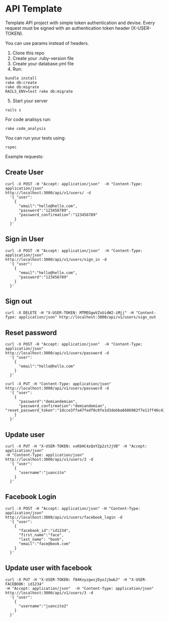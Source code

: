 API Template
==============

Template API project with simple token authentication and devise. Every request must be signed with an authentication token header (X-USER-TOKEN).

You can use params instead of headers.

1.  Clone this repo
2.  Create your .ruby-version file
3.  Create your database.yml file
4.  Run:

  ```
  bundle install
  rake db:create
  rake db:migrate
  RAILS_ENV=test rake db:migrate
  ```
5. Start your server

  ```
  rails s
  ```

For code analisys run:
```
rake code_analysis
```

You can run your tests using:
```
rspec
```


Example requests:

Create User
--------------
```
curl -X POST -H "Accept: application/json"  -H "Content-Type: application/json" 
http://localhost:3000/api/v1/users/ -d 
  '{ "user":
    {
      "email":"hello@hello.com",
      "password":"123456789",
      "password_confirmation":"123456789"
    }
  }'
```
Sign in User
--------------
```
curl -X POST -H "Accept: application/json"  -H "Content-Type: application/json" 
http://localhost:3000/api/v1/users/sign_in -d 
  '{ "user":
    { 
      "email":"hello@hello.com",
      "password":"123456789"
    }
  }'
```
Sign out
--------------
```
curl -X DELETE -H "X-USER-TOKEN: MTMEGgwVZxUidW2-iMjj" -H "Content-Type: application/json" http://localhost:3000/api/v1/users/sign_out
```
Reset password
--------------
```
curl -X POST -H "Accept: application/json"  -H "Content-Type: application/json" 
http://localhost:3000/api/v1/users/password -d 
  '{ "user":
    {
      "email":"hello@hello.com"
    }
  }'
```
```
curl -X PUT -H "Content-Type: application/json" 
http://localhost:3000/api/v1/users/password -d 
  '{ "user":
    {
      "password":"demiandemian",
      "password_confirmation":"demiandemian", "reset_password_token":"1dcce3ffa47fedf0c0fe1d3debba6686982f7e11ff46c43fbcdabd5d7eabadaa"
    }
  }'
```
Update user
--------------
```
curl -X PUT -H "X-USER-TOKEN: vxKbHC4zQoYZp2ztJjVB" -H "Accept: application/json"  
-H "Content-Type: application/json" 
http://localhost:3000/api/v1/users/3 -d 
  '{ "user":
    {
      "username":"juancito"
    }
  }'
```

Facebook Login
--------------
```
curl -X POST -H "Accept: application/json" -H "Content-Type: application/json"
http://localhost:3000/api/v1/users/facebook_login -d 
  '{ "user":
    {
      "facebook_id":"id1234",
      "first_name":"face",
      "last_name": "book",
      "email":"face@book.com"
    }
  }'
```

Update user with facebook
--------------
```
curl -X PUT -H "X-USER-TOKEN: f84KxyzgwsjDyoJjbwbJ" -H "X-USER-FACEBOOK: id1234" 
-H "Accept: application/json"  -H "Content-Type: application/json" 
http://localhost:3000/api/v1/users/3 -d 
  '{ "user":
    {
      "username":"juancito2"
    }
  }'
```
